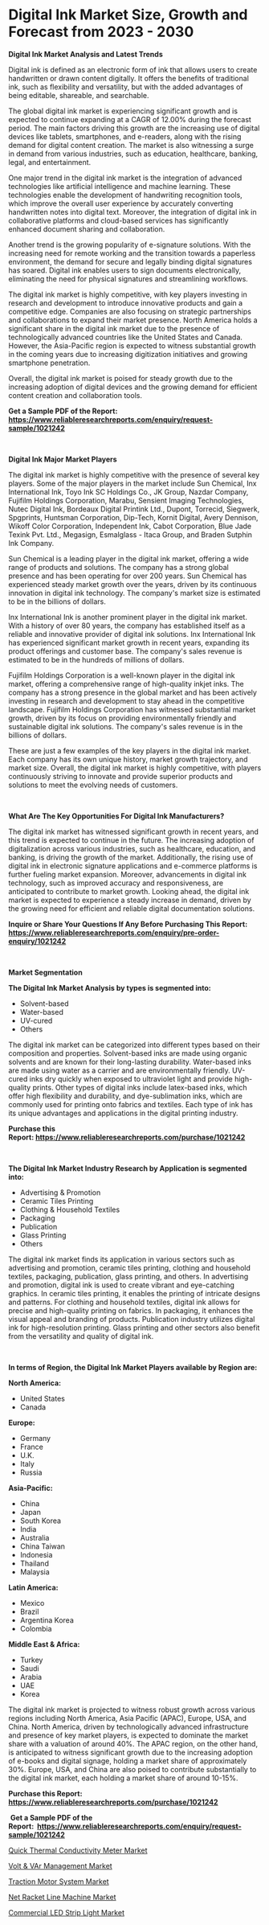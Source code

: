 <p><h1>Digital Ink Market Size, Growth and Forecast from 2023 - 2030</h1></p><p><strong>Digital Ink Market Analysis and Latest Trends</strong></p>
<p><p>Digital ink is defined as an electronic form of ink that allows users to create handwritten or drawn content digitally. It offers the benefits of traditional ink, such as flexibility and versatility, but with the added advantages of being editable, shareable, and searchable.</p><p>The global digital ink market is experiencing significant growth and is expected to continue expanding at a CAGR of 12.00% during the forecast period. The main factors driving this growth are the increasing use of digital devices like tablets, smartphones, and e-readers, along with the rising demand for digital content creation. The market is also witnessing a surge in demand from various industries, such as education, healthcare, banking, legal, and entertainment.</p><p>One major trend in the digital ink market is the integration of advanced technologies like artificial intelligence and machine learning. These technologies enable the development of handwriting recognition tools, which improve the overall user experience by accurately converting handwritten notes into digital text. Moreover, the integration of digital ink in collaborative platforms and cloud-based services has significantly enhanced document sharing and collaboration.</p><p>Another trend is the growing popularity of e-signature solutions. With the increasing need for remote working and the transition towards a paperless environment, the demand for secure and legally binding digital signatures has soared. Digital ink enables users to sign documents electronically, eliminating the need for physical signatures and streamlining workflows.</p><p>The digital ink market is highly competitive, with key players investing in research and development to introduce innovative products and gain a competitive edge. Companies are also focusing on strategic partnerships and collaborations to expand their market presence. North America holds a significant share in the digital ink market due to the presence of technologically advanced countries like the United States and Canada. However, the Asia-Pacific region is expected to witness substantial growth in the coming years due to increasing digitization initiatives and growing smartphone penetration.</p><p>Overall, the digital ink market is poised for steady growth due to the increasing adoption of digital devices and the growing demand for efficient content creation and collaboration tools.</p></p>
<p><strong>Get a Sample PDF of the Report:&nbsp; <a href="https://www.reliableresearchreports.com/enquiry/request-sample/1021242">https://www.reliableresearchreports.com/enquiry/request-sample/1021242</a></strong></p>
<p>&nbsp;</p>
<p><strong>Digital Ink Major Market Players</strong></p>
<p><p>The digital ink market is highly competitive with the presence of several key players. Some of the major players in the market include Sun Chemical, Inx International Ink, Toyo Ink SC Holdings Co., JK Group, Nazdar Company, Fujifilm Holdings Corporation, Marabu, Sensient Imaging Technologies, Nutec Digital Ink, Bordeaux Digital Printink Ltd., Dupont, Torrecid, Siegwerk, Spgprints, Huntsman Corporation, Dip-Tech, Kornit Digital, Avery Dennison, Wikoff Color Corporation, Independent Ink, Cabot Corporation, Blue Jade Texink Pvt. Ltd., Megasign, Esmalglass - Itaca Group, and Braden Sutphin Ink Company.</p><p>Sun Chemical is a leading player in the digital ink market, offering a wide range of products and solutions. The company has a strong global presence and has been operating for over 200 years. Sun Chemical has experienced steady market growth over the years, driven by its continuous innovation in digital ink technology. The company's market size is estimated to be in the billions of dollars.</p><p>Inx International Ink is another prominent player in the digital ink market. With a history of over 80 years, the company has established itself as a reliable and innovative provider of digital ink solutions. Inx International Ink has experienced significant market growth in recent years, expanding its product offerings and customer base. The company's sales revenue is estimated to be in the hundreds of millions of dollars.</p><p>Fujifilm Holdings Corporation is a well-known player in the digital ink market, offering a comprehensive range of high-quality inkjet inks. The company has a strong presence in the global market and has been actively investing in research and development to stay ahead in the competitive landscape. Fujifilm Holdings Corporation has witnessed substantial market growth, driven by its focus on providing environmentally friendly and sustainable digital ink solutions. The company's sales revenue is in the billions of dollars.</p><p>These are just a few examples of the key players in the digital ink market. Each company has its own unique history, market growth trajectory, and market size. Overall, the digital ink market is highly competitive, with players continuously striving to innovate and provide superior products and solutions to meet the evolving needs of customers.</p></p>
<p>&nbsp;</p>
<p><strong>What Are The Key Opportunities For Digital Ink Manufacturers?</strong></p>
<p><p>The digital ink market has witnessed significant growth in recent years, and this trend is expected to continue in the future. The increasing adoption of digitalization across various industries, such as healthcare, education, and banking, is driving the growth of the market. Additionally, the rising use of digital ink in electronic signature applications and e-commerce platforms is further fueling market expansion. Moreover, advancements in digital ink technology, such as improved accuracy and responsiveness, are anticipated to contribute to market growth. Looking ahead, the digital ink market is expected to experience a steady increase in demand, driven by the growing need for efficient and reliable digital documentation solutions.</p></p>
<p><strong>Inquire or Share Your Questions If Any Before Purchasing This Report: <a href="https://www.reliableresearchreports.com/enquiry/pre-order-enquiry/1021242">https://www.reliableresearchreports.com/enquiry/pre-order-enquiry/1021242</a></strong></p>
<p>&nbsp;</p>
<p><strong>Market Segmentation</strong></p>
<p><strong>The Digital Ink Market Analysis by types is segmented into:</strong></p>
<p><ul><li>Solvent-based</li><li>Water-based</li><li>UV-cured</li><li>Others</li></ul></p>
<p><p>The digital ink market can be categorized into different types based on their composition and properties. Solvent-based inks are made using organic solvents and are known for their long-lasting durability. Water-based inks are made using water as a carrier and are environmentally friendly. UV-cured inks dry quickly when exposed to ultraviolet light and provide high-quality prints. Other types of digital inks include latex-based inks, which offer high flexibility and durability, and dye-sublimation inks, which are commonly used for printing onto fabrics and textiles. Each type of ink has its unique advantages and applications in the digital printing industry.</p></p>
<p><strong>Purchase this Report:&nbsp;<a href="https://www.reliableresearchreports.com/purchase/1021242">https://www.reliableresearchreports.com/purchase/1021242</a></strong></p>
<p>&nbsp;</p>
<p><strong>The Digital Ink Market Industry Research by Application is segmented into:</strong></p>
<p><ul><li>Advertising & Promotion</li><li>Ceramic Tiles Printing</li><li>Clothing & Household Textiles</li><li>Packaging</li><li>Publication</li><li>Glass Printing</li><li>Others</li></ul></p>
<p><p>The digital ink market finds its application in various sectors such as advertising and promotion, ceramic tiles printing, clothing and household textiles, packaging, publication, glass printing, and others. In advertising and promotion, digital ink is used to create vibrant and eye-catching graphics. In ceramic tiles printing, it enables the printing of intricate designs and patterns. For clothing and household textiles, digital ink allows for precise and high-quality printing on fabrics. In packaging, it enhances the visual appeal and branding of products. Publication industry utilizes digital ink for high-resolution printing. Glass printing and other sectors also benefit from the versatility and quality of digital ink.</p></p>
<p>&nbsp;</p>
<p><strong>In terms of Region, the Digital Ink Market Players available by Region are:</strong></p>
<p>
    <p> <strong> North America: </strong>
        <ul>
            <li>United States</li>
            <li>Canada</li>
        </ul>
        </p> 
    <p> <strong> Europe: </strong>
        <ul>
            <li>Germany</li>
            <li>France</li>
            <li>U.K.</li>
            <li>Italy</li>
            <li>Russia</li>
        </ul>
        </p> 
    <p> <strong> Asia-Pacific: </strong>
        <ul>
            <li>China</li>
            <li>Japan</li>
            <li>South Korea</li>
            <li>India</li>
            <li>Australia</li>
            <li>China Taiwan</li>
            <li>Indonesia</li>
            <li>Thailand</li>
            <li>Malaysia</li>
        </ul>
        </p> 
    <p> <strong> Latin America: </strong>
        <ul>
            <li>Mexico</li>
            <li>Brazil</li>
            <li>Argentina Korea</li>
            <li>Colombia</li>
        </ul>
        </p> 
    <p> <strong> Middle East & Africa: </strong>
        <ul>
            <li>Turkey</li>
            <li>Saudi</li>
            <li>Arabia</li>
            <li>UAE</li>
            <li>Korea</li>
        </ul>
    </p>
    </p>
<p><p>The digital ink market is projected to witness robust growth across various regions including North America, Asia Pacific (APAC), Europe, USA, and China. North America, driven by technologically advanced infrastructure and presence of key market players, is expected to dominate the market share with a valuation of around 40%. The APAC region, on the other hand, is anticipated to witness significant growth due to the increasing adoption of e-books and digital signage, holding a market share of approximately 30%. Europe, USA, and China are also poised to contribute substantially to the digital ink market, each holding a market share of around 10-15%.</p></p>
<p><strong>Purchase this Report: <a href="https://www.reliableresearchreports.com/purchase/1021242">https://www.reliableresearchreports.com/purchase/1021242</a></strong></p>
<p>&nbsp;<strong>Get a Sample PDF of the Report:&nbsp;&nbsp;<a href="https://www.reliableresearchreports.com/enquiry/request-sample/1021242">https://www.reliableresearchreports.com/enquiry/request-sample/1021242</a></strong></p>
<p><strong></strong></p>
<p><p><a href="https://medium.com/@royalmiller09/quick-thermal-conductivity-meter-market-report-reveals-the-latest-trends-and-growth-opportunities-b80d47346551">Quick Thermal Conductivity Meter Market</a></p><p><a href="https://www.linkedin.com/pulse/volt-amp-var-management-market-insights-players-forecast-a6izf/">Volt & VAr Management Market</a></p><p><a href="https://www.linkedin.com/pulse/traction-motor-system-market-size-2023--9vjse/">Traction Motor System Market</a></p><p><a href="https://www.linkedin.com/pulse/net-racket-line-machine-market-size-growth-forecast-from-28lme/">Net Racket Line Machine Market</a></p><p><a href="https://medium.com/@laneygibson1991/commercial-led-strip-light-market-size-and-market-trends-complete-industry-overview-2023-to-2030-ebb80fb94ac6">Commercial LED Strip Light Market</a></p></p>